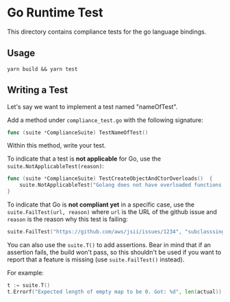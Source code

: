 # Go Runtime Test

This directory contains compliance tests for the go language bindings.

## Usage

`yarn build && yarn test`

## Writing a Test

Let's say we want to implement a test named "nameOfTest".

Add a method under `compliance_test.go` with the following signature:

```go
func (suite *ComplianceSuite) TestNameOfTest()
```

Within this method, write your test.

To indicate that a test is **not applicable** for Go, use the `suite.NotApplicableTest(reason)`:

```go
func (suite *ComplianceSuite) TestCreateObjectAndCtorOverloads()  {
	suite.NotApplicableTest("Golang does not have overloaded functions so the genearated class only has a single New function")
}
```

To indicate that Go is **not compliant yet** in a specific case, use the
`suite.FailTest(url, reason)` where `url` is the URL of the github issue and
`reason` is the reason why this test is failing:

```go
suite.FailTest("https://github.com/aws/jsii/issues/1234", "subclasssing is not yet supported in go")
```

You can also use the `suite.T()` to add assertions. Bear in mind that if an
assertion fails, the build won't pass, so this shouldn't be used if you want to
report that a feature is missing (use `suite.FailTest()` instead).

For example:

```go
t := suite.T()
t.Errorf("Expected length of empty map to be 0. Got: %d", len(actual))
```
